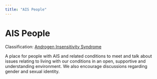 ```yaml
---
title: "AIS People"
---
```


# AIS People

Classification: [Androgen Insensitivity Syndrome][1]

A place for people with AIS and related conditions to meet and talk about issues relating to living with our conditions in an open, supportive and understanding environment. We also encourage discussions regarding gender and sexual identity.


[1]: /taxonomy/term/10


